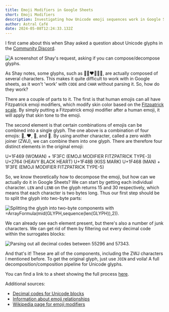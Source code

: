 ```yaml
---
title: Emoji Modifiers in Google Sheets
short: Emoji Modifiers
description: Investigating how Unicode emoji sequences work in Google Sheets.
author: Astral Café
date: 2024-05-08T12:24:33.132Z
---
```

I first came about this when Shay asked a question about Unicode glyphs in the [Community Discord](https://discord.gg/M9GKpPd).

![A screenshot of Shay's request, asking if you can compose/decompose glyphs.](/static/img/shay-unicode-request.png "Shay's Request")

As Shay notes, some glyphs, such as 👩🏼‍❤️‍💋‍👨🏾, are actually composed of several characters. This makes it quite difficult to work with in Google sheets, as it won't 'work' with `CODE` and `CHAR` without parsing it. So, how do they work?

There are a couple of parts to it. The first is that human emojis can all have Fitzpatrick emoji modifiers, which modify skin color based on the [Fitzpatrick scale](https://en.wikipedia.org/wiki/Fitzpatrick_scale). By simply putting a Fitzpatrick emoji modifier after a human emoji, it will apply that skin tone to the emoji.

The second element is that certain combinations of emojis can be combined into a single glyph. The one above is a combination of four emojis: 👩, ❤, 💋, and 👨. By using another character, called a zero width joiner (ZWJ), we can combine them into one glyph. There are therefore four distinct elements in the original emoji:

U+1F469 (WOMAN) + 1F3FC (EMOJI MODIFIER FITZPATRICK TYPE-3)
U+2764 (HEAVY BLACK HEART)
U+1F48B (KISS MARK)
U+1F468 (MAN) + 1F3FE (EMOJI MODIFIER FITZPATRICK TYPE-5)

So, we know theoretically how to decompose the emoji, but how can we actually do it in Google Sheets? We can start by getting each individual character. `LEN` and `LENB` on the glyph returns 15 and 30 respectively, which means that each character is two bytes long. Thus our first step should be to split the glyph into two-byte parts:

![Splitting the glyph into two-byte components with =ArrayFormula(mid(GLYPH,sequence(len(GLYPH)),2)).](/static/img/two-byte-split.png "Two-byte Split")

We can already see each element present, but there's also a number of junk characters. We can get rid of them by filtering out every decimal code within the surrogates blocks:

![Parsing out all decimal codes between 55296 and 57343.](/static/img/parsed-glyph-comps.png "Parsed glyph components")

And that's it! These are all of the components, including the ZWJ characters I mentioned before. To get the original glyph, just use `JOIN` and voila! A full decomposition/composition pipeline for Unicode glyphs.

You can find a link to a sheet showing the full process [here](https://docs.google.com/spreadsheets/d/1jtw8Y6U9J8jXd3V82I6gCiJKZf3U4YjCtab2DhgCX5Y/edit?usp=sharing).

Additional sources:
- [Decimal codes for Unicode blocks](https://www.ssec.wisc.edu/~tomw/java/unicode.html)
- [Information about emoji relationships](https://crissov.github.io/unicode-proposals/relationships.html)
- [Wikipedia page for emoji modifiers](https://en.wikipedia.org/wiki/Miscellaneous_Symbols_and_Pictographs#Emoji_modifiers)